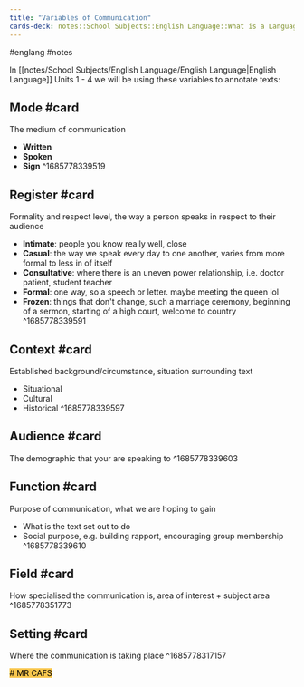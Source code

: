 ```yaml
---
title: "Variables of Communication"
cards-deck: notes::School Subjects::English Language::What is a Language
---
```

#englang #notes

In [[notes/School Subjects/English Language/English Language|English Language]] Units 1 - 4 we will be using these variables to annotate texts:

## Mode #card
The medium of communication
- **Written**
- **Spoken**
- **Sign**
^1685778339519

## Register #card
Formality and respect level, the way a person speaks in respect to their audience
- **Intimate**: people you know really well, close
- **Casual**: the way we speak every day to one another, varies from more formal to less in of itself
- **Consultative**: where there is an uneven power relationship, i.e. doctor patient, student teacher
- **Formal**: one way, so a speech or letter. maybe meeting the queen lol
- **Frozen**: things that don't change, such a marriage ceremony, beginning of a sermon, starting of a high court, welcome to country
^1685778339591

## Context #card
Established background/circumstance, situation surrounding text
- Situational
- Cultural
- Historical
^1685778339597

## Audience #card
The demographic that your are speaking to
^1685778339603

## Function #card
Purpose of communication, what we are hoping to gain
- What is the text set out to do
- Social purpose, e.g. building rapport, encouraging group membership
^1685778339610

## Field #card
How specialised the communication is, area of interest + subject area
^1685778351773

## Setting #card
Where the communication is taking place
^1685778317157

<mark style="background: #F9C74F;"># MR CAFS</mark>
